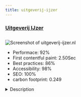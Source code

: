 ```yaml
---
title: uitgeverij-ijzer
---
```


<div style="height: 3rem">
  <a href="https://uitgeverij-ijzer.nl"><h3>Uitgeverij IJzer</h3></a>
</div>
<img loading="lazy" src="/images/thumbs/uitgeverij-ijzer.nl.jpg" alt="Screenshot of uitgeverij-ijzer.nl" />
<ul>
  <li>Performace: 92%</li>
  <li>
    First contentful paint:
    2.50Sec
  </li>
  <li>Best practices: 86%</li>
  <li>Accessibility: 98%</li>
  <li>SEO: 100%</li>
  <li>carbon footprint: 0.249</li>
</ul>
<details>
  <summary>Description</summary>
  <p>Website and webshop for a small publishing company based in the Netherlands which specializes in literature, history and philosophy.The site is built with Joomla 3.x. Extensions used are the very awesome J2Store webshop, and AcyMailing for sending newsletters.</p>
</details>

